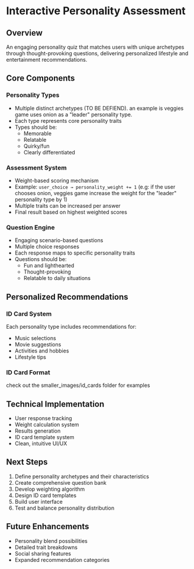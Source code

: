 # Interactive Personality Assessment

## Overview
An engaging personality quiz that matches users with unique archetypes through thought-provoking questions, delivering personalized lifestyle and entertainment recommendations.

## Core Components

### Personality Types
- Multiple distinct archetypes (TO BE DEFIEND). an example is veggies game uses onion as a "leader" personality type.
- Each type represents core personality traits
- Types should be:
  - Memorable
  - Relatable
  - Quirky/fun
  - Clearly differentiated

### Assessment System
- Weight-based scoring mechanism
- Example: `user_choice → personality_weight += 1` (e.g: if the user chooses onion, veggies game increase the weight for the "leader" personality type by 1)
- Multiple traits can be increased per answer
- Final result based on highest weighted scores

### Question Engine
- Engaging scenario-based questions
- Multiple choice responses
- Each response maps to specific personality traits
- Questions should be:
  - Fun and lighthearted
  - Thought-provoking
  - Relatable to daily situations

## Personalized Recommendations

### ID Card System
Each personality type includes recommendations for:
- Music selections
- Movie suggestions
- Activities and hobbies
- Lifestyle tips

### ID Card Format
check out the smaller_images/id_cards folder for examples

## Technical Implementation
- User response tracking
- Weight calculation system
- Results generation
- ID card template system
- Clean, intuitive UI/UX

## Next Steps
1. Define personality archetypes and their characteristics
2. Create comprehensive question bank
3. Develop weighting algorithm
4. Design ID card templates
5. Build user interface
6. Test and balance personality distribution

## Future Enhancements
- Personality blend possibilities
- Detailed trait breakdowns
- Social sharing features
- Expanded recommendation categories